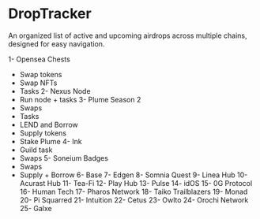 # DropTracker
An organized list of active and upcoming airdrops across multiple chains, designed for easy navigation.

1- Opensea Chests
 - Swap tokens
 - Swap NFTs
 - Tasks
2- Nexus Node
- Run node + tasks
3- Plume Season 2
- Swaps
- Tasks
- LEND and Borrow
- Supply tokens
- Stake Plume
4- Ink
- Guild task
- Swaps
5- Soneium Badges
- Swaps 
- Supply + Borrow
6- Base 
7- Edgen 
8- Somnia Quest
9- Linea Hub
10- Acurast Hub
11- Tea-Fi
12- Play Hub
13- Pulse 
14- idOS
15- 0G Protocol
16- Human Tech
17- Pharos Network
18- Taiko Trailblazers
19- Monad
20- Pi Squarred
21- Intuition
22- Cetus
23- Owlto
24- Orochi Network
25- Galxe
